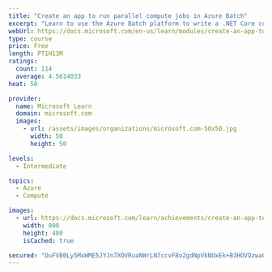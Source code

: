```yaml
---
title: "Create an app to run parallel compute jobs in Azure Batch"
excerpt: "Learn to use the Azure Batch platform to write a .NET Core console app that performs parallel, large-scale, high-performance video transcoding."
webUrl: https://docs.microsoft.com/en-us/learn/modules/create-an-app-to-run-parallel-compute-jobs-in-azure-batch/
type: course
price: Free
length: PT1H13M
ratings:
  count: 114
  average: 4.5614033
heat: 50

provider:
  name: Microsoft Learn
  domain: microsoft.com
  images:
    - url: /assets/images/organizations/microsoft.com-50x50.jpg
      width: 50
      height: 50

levels:
  - Intermediate

topics:
  - Azure
  - Compute

images:
  - url: https://docs.microsoft.com/learn/achievements/create-an-app-to-run-parallel-compute-jobs-in-azure-batch-social.png
    width: 800
    height: 400
    isCached: true

secured: "DuFVB0Ly5MxWME5JYJn7XOVRuaNWrLN7ccvF8o2gdNpVkNUxEk+B3HOVOzwaGJL1+O7NzVKdLTiOWX1jRNjBxzIeZnF/VN4QSHhWu50X1r0vt77IdXXc6An+IBFoVNLFAC6701BH+jXDr7QvbvCf0nQlxJDaACYXG0CMnJch5VmCGeGWYeoMTix90sLiHztZxhKKlfxZZyVePmsqetOdWUCXUL64d4IsTVg7XV5H5QwyYOVNSOUEqXCEiaugELDxaGHXSahgVC3rszvLuRsZbn/iGNMcWg74spjFyYPyXlA/vAwSeG08ozffGS8EW2GJzdhJEjqsMopbvkZieF6tHZYSpjqpt3DytRcSAHMZsk+2oEypgZJdZV3voKHzCItUWc9KmpfSGrxrM0AdMRhdHonYmvVtzA3Xh2rNE6RyHMw=;TzYKJolsAxDAcjV4+UfwDA=="
---
```


